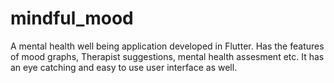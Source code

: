 # mindful_mood

A mental health well being application developed in Flutter. Has the features of mood graphs, Therapist suggestions, mental health assesment etc. 
It has an eye catching and easy to use user interface as well.
